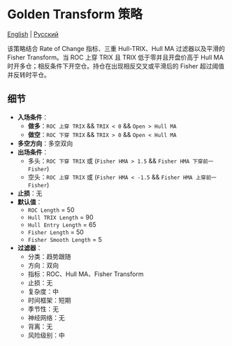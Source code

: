 # Golden Transform 策略
[English](README.md) | [Русский](README_ru.md)

该策略结合 Rate of Change 指标、三重 Hull-TRIX、Hull MA 过滤器以及平滑的 Fisher Transform。当 ROC 上穿 TRIX 且 TRIX 低于零并且开盘价高于 Hull MA 时开多仓；相反条件下开空仓。持仓在出现相反交叉或平滑后的 Fisher 超过阈值并反转时平仓。

## 细节

- **入场条件**：
  - **做多**：`ROC 上穿 TRIX` && `TRIX < 0` && `Open > Hull MA`
  - **做空**：`ROC 下穿 TRIX` && `TRIX > 0` && `Open < Hull MA`
- **多空方向**：多空双向
- **出场条件**：
  - 多头：`ROC 下穿 TRIX` 或 (`Fisher HMA > 1.5` && `Fisher HMA 下穿前一 Fisher`)
  - 空头：`ROC 上穿 TRIX` 或 (`Fisher HMA < -1.5` && `Fisher HMA 上穿前一 Fisher`)
- **止损**：无
- **默认值**：
  - `ROC Length` = 50
  - `Hull TRIX Length` = 90
  - `Hull Entry Length` = 65
  - `Fisher Length` = 50
  - `Fisher Smooth Length` = 5
- **过滤器**：
  - 分类：趋势跟随
  - 方向：双向
  - 指标：ROC、Hull MA、Fisher Transform
  - 止损：无
  - 复杂度：中
  - 时间框架：短期
  - 季节性：无
  - 神经网络：无
  - 背离：无
  - 风险级别：中
